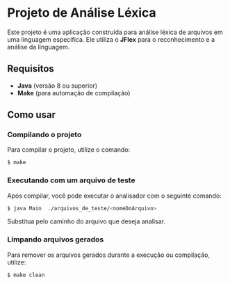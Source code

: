 # Projeto de Análise Léxica

Este projeto é uma aplicação construída para análise léxica de arquivos em uma linguagem específica. Ele utiliza o **JFlex** para o reconhecimento e a análise da linguagem.

## Requisitos

- **Java** (versão 8 ou superior)
- **Make** (para automação de compilação)

## Como usar

### Compilando o projeto

Para compilar o projeto, utilize o comando:

```bash
$ make
```

### Executando com um arquivo de teste

Após compilar, você pode executar o analisador com o seguinte comando:

```bash
$ java Main  ./arquivos_de_teste/<nomeDoArquivo>
```

Substitua <nomeDoArquivo> pelo caminho do arquivo que deseja analisar.

### Limpando arquivos gerados

Para remover os arquivos gerados durante a execução ou compilação, utilize:

```bash
$ make clean
```
